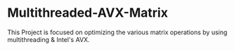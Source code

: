 # Multithreaded-AVX-Matrix
This Project is focused on optimizing the various matrix operations by using multithreading &amp; Intel's AVX.

